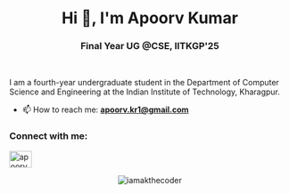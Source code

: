<h1 align="center">Hi 👋, I'm Apoorv Kumar</h1>
<h3 align="center">Final Year UG @CSE, IITKGP'25</h3>
<br>

<p>
    I am a fourth-year undergraduate student in the Department of Computer Science and Engineering at the Indian Institute of Technology, Kharagpur.
</p>


- 📫 How to reach me: **apoorv.kr1@gmail.com**

<h3 align="left">Connect with me:</h3>
<p align="left">
    <a href="https://linkedin.com/in/apoorv-kumar-801849238" target="_blank">
        <img align="center" src="https://raw.githubusercontent.com/rahuldkjain/github-profile-readme-generator/master/src/images/icons/Social/linked-in-alt.svg" alt="apoorv-kumar-801849238" height="30" width="40" />
    </a>
</p>

<p align="center">
    <img src="https://github-readme-stats.vercel.app/api/top-langs?username=iamakthecoder&show_icons=true&locale=en&layout=compact" alt="iamakthecoder" />
</p>
